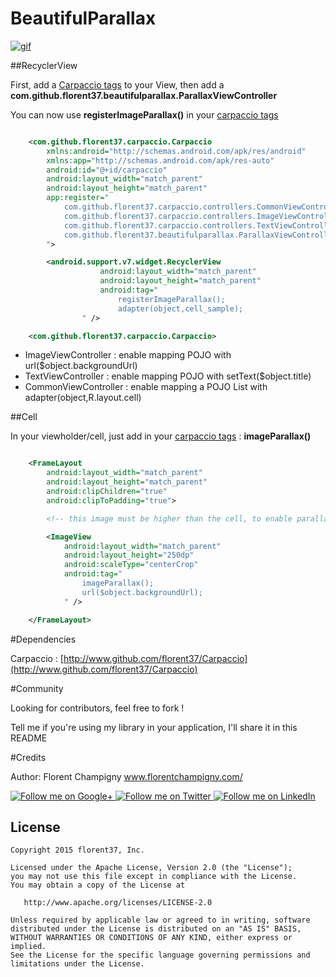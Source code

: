 # BeautifulParallax

[![gif](https://github.com/florent37/BeautifulParallax/tree/master/screens/giphy.gif)](https://youtu.be/EE0rTgFg2t4)

##RecyclerView

First, add a [Carpaccio tags](http://www.github.com/florent37/Carpaccio) to your View, then add a <strong>com.github.florent37.beautifulparallax.ParallaxViewController</strong>

You can now use <strong>registerImageParallax()</strong> in your [carpaccio tags](http://www.github.com/florent37/Carpaccio)

```xml

    <com.github.florent37.carpaccio.Carpaccio
        xmlns:android="http://schemas.android.com/apk/res/android"
        xmlns:app="http://schemas.android.com/apk/res-auto"
        android:id="@+id/carpaccio"
        android:layout_width="match_parent"
        android:layout_height="match_parent"
        app:register="
            com.github.florent37.carpaccio.controllers.CommonViewController;
            com.github.florent37.carpaccio.controllers.ImageViewController;
            com.github.florent37.carpaccio.controllers.TextViewController;
            com.github.florent37.beautifulparallax.ParallaxViewController;
        ">

        <android.support.v7.widget.RecyclerView
                    android:layout_width="match_parent"
                    android:layout_height="match_parent"
                    android:tag="
                        registerImageParallax();
                        adapter(object,cell_sample);
                " />

    <com.github.florent37.carpaccio.Carpaccio>

```

* ImageViewController : enable mapping POJO with url($object.backgroundUrl)
* TextViewController : enable mapping POJO with setText($object.title)
* CommonViewController : enable mapping a POJO List with adapter(object,R.layout.cell)

##Cell

In your viewholder/cell, just add in your [carpaccio tags](http://www.github.com/florent37/Carpaccio) : <strong>imageParallax()</strong>

```xml

    <FrameLayout
        android:layout_width="match_parent"
        android:layout_height="match_parent"
        android:clipChildren="true"
        android:clipToPadding="true">

        <!-- this image must be higher than the cell, to enable parallax ! -->

        <ImageView
            android:layout_width="match_parent"
            android:layout_height="250dp"
            android:scaleType="centerCrop"
            android:tag="
                imageParallax();
                url($object.backgroundUrl);
            " />

    </FrameLayout>

```

#Dependencies

Carpaccio : [http://www.github.com/florent37/Carpaccio](http://www.github.com/florent37/Carpaccio)

#Community

Looking for contributors, feel free to fork !

Tell me if you're using my library in your application, I'll share it in this README

#Credits

Author: Florent Champigny
www.florentchampigny.com/

<a href="https://plus.google.com/+florentchampigny">
  <img alt="Follow me on Google+"
       src="https://raw.githubusercontent.com/florent37/DaVinci/master/mobile/src/main/res/drawable-hdpi/gplus.png" />
</a>
<a href="https://twitter.com/florent_champ">
  <img alt="Follow me on Twitter"
       src="https://raw.githubusercontent.com/florent37/DaVinci/master/mobile/src/main/res/drawable-hdpi/twitter.png" />
</a>
<a href="https://www.linkedin.com/profile/view?id=297860624">
  <img alt="Follow me on LinkedIn"
       src="https://raw.githubusercontent.com/florent37/DaVinci/master/mobile/src/main/res/drawable-hdpi/linkedin.png" />
</a>


License
--------

    Copyright 2015 florent37, Inc.

    Licensed under the Apache License, Version 2.0 (the "License");
    you may not use this file except in compliance with the License.
    You may obtain a copy of the License at

       http://www.apache.org/licenses/LICENSE-2.0

    Unless required by applicable law or agreed to in writing, software
    distributed under the License is distributed on an "AS IS" BASIS,
    WITHOUT WARRANTIES OR CONDITIONS OF ANY KIND, either express or implied.
    See the License for the specific language governing permissions and
    limitations under the License.